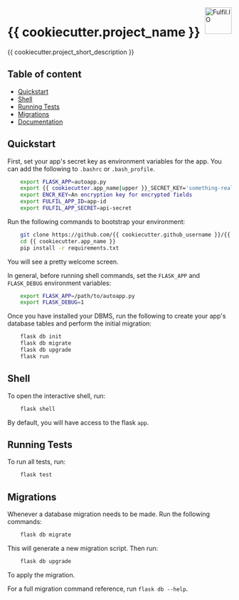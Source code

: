 <a href="https://fulfil.io/">
    <img src="https://cdn.fulfil.io/assets/logo/full-transparent.png" alt="Fulfil.IO" title="Fulfil.IO" align="right" height="60" />
</a>

# {{ cookiecutter.project_name }}

{{ cookiecutter.project_short_description }}

## Table of content

- [Quickstart](#quickstart)
- [Shell](#shell)
- [Running Tests](#running-tests)
- [Migrations](#migrations)
- [Documentation](#documentation)

## Quickstart

First, set your app's secret key as environment variables for the app.
You can add the following to ``.bashrc`` or ``.bash_profile``.

```sh
    export FLASK_APP=autoapp.py
    export {{ cookiecutter.app_name|upper }}_SECRET_KEY='something-really-secret'
    export ENCR_KEY=An encryption key for encrypted fields
    export FULFIL_APP_ID=app-id
    export FULFIL_APP_SECRET=api-secret
```

Run the following commands to bootstrap your environment:

```sh
    git clone https://github.com/{{ cookiecutter.github_username }}/{{ cookiecutter.app_name }}
    cd {{ cookiecutter.app_name }}
    pip install -r requirements.txt
```

You will see a pretty welcome screen.

In general, before running shell commands, set the ``FLASK_APP`` and
``FLASK_DEBUG`` environment variables:

```sh
    export FLASK_APP=/path/to/autoapp.py
    export FLASK_DEBUG=1
```

Once you have installed your DBMS, run the following to create your app's
database tables and perform the initial migration:

```sh
    flask db init
    flask db migrate
    flask db upgrade
    flask run
```

## Shell


To open the interactive shell, run:

```sh
    flask shell
```

By default, you will have access to the flask ``app``.


## Running Tests

To run all tests, run:
```sh
    flask test
```


## Migrations

Whenever a database migration needs to be made. Run the following commands:

```sh
    flask db migrate
```

This will generate a new migration script. Then run:

```sh
    flask db upgrade
```

To apply the migration.

For a full migration command reference, run ``flask db --help``.
